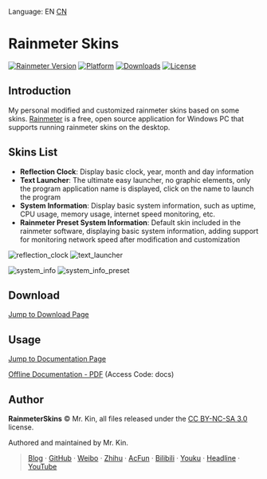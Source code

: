 Language: EN [CN][ReadmeCN]

[ReadmeCN]: ./README_CN.md

# Rainmeter Skins
[![Rainmeter Version][]](https://www.rainmeter.net/) [![Platform][]]() [![Downloads][]](https://github.com/Mister-Kin/RainmeterSkins/releases/latest) [![License][]](https://creativecommons.org/licenses/by-nc-sa/3.0/cn/)

[Rainmeter Version]: https://img.shields.io/badge/rainmeter-v4.5.17+-blue
[Platform]: https://img.shields.io/badge/platform-Windows%2010%20(1709%20or%20later)-blue
[Downloads]: https://img.shields.io/github/downloads/Mister-Kin/RainmeterSkins/total?color=blue
[License]: https://img.shields.io/badge/license-CC%20BY--NC--SA%203.0-blue

## Introduction
My personal modified and customized rainmeter skins based on some skins. [Rainmeter][] is a free, open source application for Windows PC that supports running rainmeter skins on the desktop.

[Rainmeter]: https://www.rainmeter.net/

## Skins List
- **Reflection Clock**: Display basic clock, year, month and day information
- **Text Launcher**: The ultimate easy launcher, no graphic elements, only the program application name is displayed, click on the name to launch the program
- **System Information**: Display basic system information, such as uptime, CPU usage, memory usage, internet speed monitoring, etc.
- **Rainmeter Preset System Information**: Default skin included in the rainmeter software, displaying basic system information, adding support for monitoring network speed after modification and customization

![reflection_clock](images/reflection_clock.png) ![text_launcher](images/text_launcher.png)

![system_info](images/system_info.png) ![system_info_preset](images/system_info_preset.png)

## Download
[Jump to Download Page][]

[Jump to Download Page]: https://github.com/Mister-Kin/RainmeterSkins/releases

## Usage
[Jump to Documentation Page][]

[Offline Documentation - PDF][] (Access Code: docs)

[Jump to Documentation Page]: https://mister-kin.github.io/works/software-works/rainmeter-skins/
[Offline Documentation - PDF]: https://wwr.lanzoui.com/b02c7lamf

## Author
**RainmeterSkins** © Mr. Kin, all files released under the [CC BY-NC-SA 3.0][] license.

Authored and maintained by Mr. Kin.

> [Blog][] · [GitHub][] · [Weibo][] · [Zhihu][] · [AcFun][] · [Bilibili][] · [Youku][] · [Headline][] · [YouTube][]

[CC BY-NC-SA 3.0]: https://creativecommons.org/licenses/by-nc-sa/3.0/cn/
[Blog]: https://mister-kin.github.io
[GitHub]: https://github.com/mister-kin
[Weibo]: https://weibo.com/6270111192
[Bilibili]: http://space.bilibili.com/17025250?
[Youku]: http://i.youku.com/i/UNjA3MTk5Mjgw?spm=a2hzp.8253869.0.0
[YouTube]: https://www.youtube.com/@Mister-Kin
[Headline]: https://www.toutiao.com/c/user/835254071079053/#mid=1663279303982091
[Zhihu]: https://www.zhihu.com/people/drwu-94
[AcFun]: https://www.acfun.cn/u/73269306
